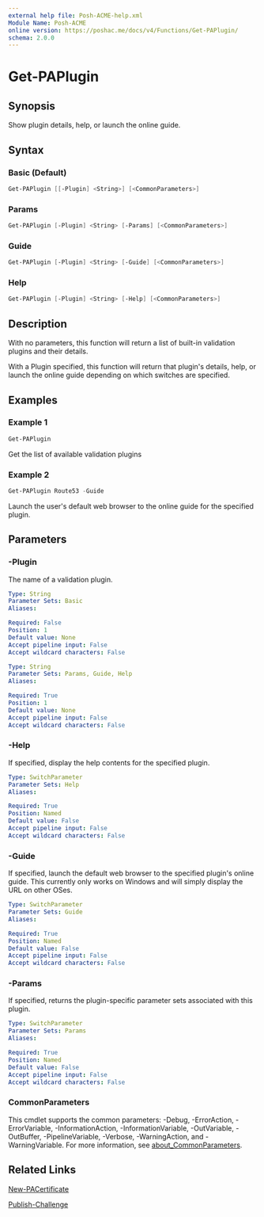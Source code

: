```yaml
---
external help file: Posh-ACME-help.xml
Module Name: Posh-ACME
online version: https://poshac.me/docs/v4/Functions/Get-PAPlugin/
schema: 2.0.0
---
```


# Get-PAPlugin

## Synopsis

Show plugin details, help, or launch the online guide.

## Syntax

### Basic (Default)

```powershell
Get-PAPlugin [[-Plugin] <String>] [<CommonParameters>]
```

### Params

```powershell
Get-PAPlugin [-Plugin] <String> [-Params] [<CommonParameters>]
```

### Guide

```powershell
Get-PAPlugin [-Plugin] <String> [-Guide] [<CommonParameters>]
```

### Help

```powershell
Get-PAPlugin [-Plugin] <String> [-Help] [<CommonParameters>]
```

## Description

With no parameters, this function will return a list of built-in validation plugins and their details.

With a Plugin specified, this function will return that plugin's details, help, or launch the online guide depending on which switches are specified.

## Examples

### Example 1

```powershell
Get-PAPlugin
```

Get the list of available validation plugins

### Example 2

```powershell
Get-PAPlugin Route53 -Guide
```

Launch the user's default web browser to the online guide for the specified plugin.

## Parameters

### -Plugin
The name of a validation plugin.

```yaml
Type: String
Parameter Sets: Basic
Aliases:

Required: False
Position: 1
Default value: None
Accept pipeline input: False
Accept wildcard characters: False
```

```yaml
Type: String
Parameter Sets: Params, Guide, Help
Aliases:

Required: True
Position: 1
Default value: None
Accept pipeline input: False
Accept wildcard characters: False
```

### -Help
If specified, display the help contents for the specified plugin.

```yaml
Type: SwitchParameter
Parameter Sets: Help
Aliases:

Required: True
Position: Named
Default value: False
Accept pipeline input: False
Accept wildcard characters: False
```

### -Guide
If specified, launch the default web browser to the specified plugin's online guide.
This currently only works on Windows and will simply display the URL on other OSes.

```yaml
Type: SwitchParameter
Parameter Sets: Guide
Aliases:

Required: True
Position: Named
Default value: False
Accept pipeline input: False
Accept wildcard characters: False
```

### -Params
If specified, returns the plugin-specific parameter sets associated with this plugin.

```yaml
Type: SwitchParameter
Parameter Sets: Params
Aliases:

Required: True
Position: Named
Default value: False
Accept pipeline input: False
Accept wildcard characters: False
```

### CommonParameters

This cmdlet supports the common parameters: -Debug, -ErrorAction, -ErrorVariable, -InformationAction, -InformationVariable, -OutVariable, -OutBuffer, -PipelineVariable, -Verbose, -WarningAction, and -WarningVariable. For more information, see [about_CommonParameters](http://go.microsoft.com/fwlink/?LinkID=113216).

## Related Links

[New-PACertificate](New-PACertificate.md)

[Publish-Challenge](Publish-Challenge.md)
